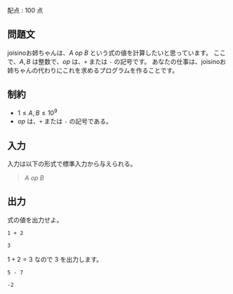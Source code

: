 配点 : $100$ 点

## 問題文

joisinoお姉ちゃんは、$A$ $op$ $B$ という式の値を計算したいと思っています。
ここで、$A,B$ は整数で、$op$ は、`+` または `-` の記号です。
あなたの仕事は、joisinoお姉ちゃんの代わりにこれを求めるプログラムを作ることです。

## 制約

- $1 \leq A,B \leq 10^9$
- $op$ は、`+` または `-` の記号である。

## 入力

入力は以下の形式で標準入力から与えられる。

> $A$ $op$ $B$

## 出力

式の値を出力せよ。

```input1
1 + 2
```

```output1
3
```

$1 + 2 = 3$ なので $3$ を出力します。

```input2
5 - 7
```

```output2
-2
```